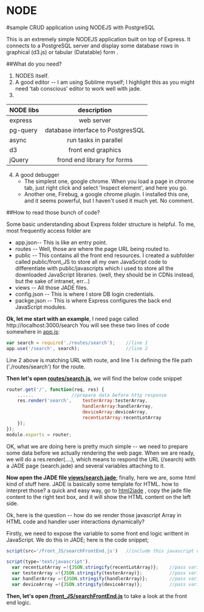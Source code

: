 NODE
====

#sample CRUD application using NODEJS with PostgreSQL


This is an extremely simple NODEJS application built on top of Express. It connects to a PostgreSQL server and display some database rows in 
graphical (d3.js) or tabular (Datatable) form .

##What do you need?
1. NODES itself. 
2. A good editor -- I am using Sublime myself; I highlight this as you might need 'tab conscious' editor to work well with jade.
3. 
| NODE libs  | description |
| :------------ |:---------------:|
| express     | web server | 
| pg-query      | database interface to PostgresSQL | 
| async | run tasks in parallel        |
| d3 | front end graphics |
|jQuery| frond end library for forms |

4. A good debugger 
	- The simplest one, google chrome. When you load a page in chrome tab, just right click and select 'Inspect element', and here you go.
	- Another one, Firebug, a google chrome plugin. I installed this one, and it seems powerful, but I haven't used it much yet. No comment.

##How to read those bunch of code?

Some basic understanding about Express folder structure is helpful. To me, most frequently access folder are 

- app.json-- This is like an entry point.
- routes  -- Well, those are where the page URL being routed to.
- public  -- This contains all the front end resources. I created a subfolder called public/front_JS to store all my own JavaScript code to differentiate with
				public/javascripts which i used to store all the downloaded JavaScript libraries. (well, they should be in CDNs instead, but the sake of intranet, err...)  	   
- views -- All those JADE files.
- config.json -- This is where I store DB login credentials.
- packge.json -- This is where Express configures the back end JavaScript modules.

**Ok, let me start with an example**, I need page called http://localhost:3000/search
You will see these two lines of code somewhere in [app.js](https://github.com/whoissqr/NODE/blob/master/app.js):

```JavaScript
var search = require('./routes/search');    //line 1
app.use('/search', search);                 //line 2
```

Line 2 above is matching URL with route, and line 1 is defining the file path ('./routes/search') for the route.

**Then let's open [routes/search.js](https://github.com/whoissqr/NODE/blob/master/routes/search.js)**, we will find the below code snippet

```JavaScript
router.get('/', function(req, res) {
	......              //prepare data before http response
	res.render('search', 	testerArray:testerArray, 
							handlerArray:handlerArray, 
							deviceArray:deviceArray, 
							recentLotArray:recentLotArray
	});								
});
module.exports = router;
```
OK, what we are doing here is pretty much simple -- we need to prepare some data before we actually rendering the web page.
When we are ready, we will do a res.render(....), which means to respond the URL (/search) with a JADE page (search.jade) and several variables attaching to it.

**Now open the JADE file [views/search.jade](https://github.com/whoissqr/NODE/blob/master/views/search.jade)**; finally, here we are, some html kind of stuff here. JADE is basically some template for HTML. how to interpret those? a quick and easy way, go to [html2jade](http://html2jade.org/) , copy the jade file content to the right text box, and it will show the HTML content on the left side.  

Ok, here is the question -- how do we render those javascript Array in HTML code and handler user interactions dynamically?

Firstly, we need to expose the variable to some front end logic writtent in JavaScript. We do this in JADE; here is the code snippet; 
```JavaScript
script(src='/front_JS/searchFrontEnd.js')   //include this javascript code in jade

script(type='text/javascript').
  var recentLotArray =!{JSON.stringify(recentLotArray)};    //pass variable to javascript code
  var testerArray =!{JSON.stringify(testerArray)};          //pass variable to javascript code
  var handlerArray =!{JSON.stringify(handlerArray)};        //pass variable to javascript code
  var deviceArray =!{JSON.stringify(deviceArray)};          //pass variable to javascript code
```
	
**Then, let's open [/front_JS/searchFrontEnd.js](https://github.com/whoissqr/NODE/blob/master/public/front_JS/searchFrontEnd.js)** to take a look at the front end logic.
	
	
